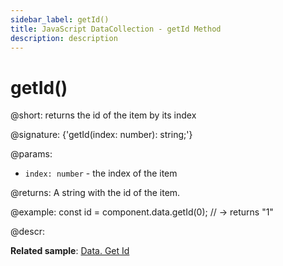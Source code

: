 ```yaml
---
sidebar_label: getId()
title: JavaScript DataCollection - getId Method 
description: description
---
```


# getId()

@short: returns the id of the item by its index

@signature: {'getId(index: number): string;'}

@params:
- `index: number` - the index of the item

@returns:
A string with the id of the item.

@example:
const id = component.data.getId(0); // -> returns "1"

@descr:

**Related sample**: [Data. Get Id](https://snippet.dhtmlx.com/8e02xliz)
